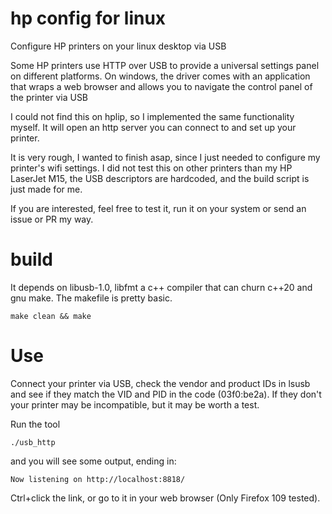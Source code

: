 # hp config for linux
Configure HP printers on your linux desktop via USB

Some HP printers use HTTP over USB to provide a universal settings panel on different platforms.
On windows, the driver comes with an application that wraps a web browser and allows you to navigate the control panel of the printer via USB

I could not find this on hplip, so I implemented the same functionality myself.
It will open an http server you can connect to and set up your printer.

It is very rough, I wanted to finish asap, since I just needed to configure my printer's wifi settings.
I did not test this on other printers than my HP LaserJet M15, the USB descriptors are hardcoded, and the build script is just made for me.


If you are interested, feel free to test it, run it on your system or send an issue or PR my way.

# build

It depends on libusb-1.0, libfmt a c++ compiler that can churn c++20 and gnu make.
The makefile is pretty basic.

    make clean && make

# Use

Connect your printer via USB, check the vendor and product IDs in lsusb and see if they match the VID and PID in the code (03f0:be2a). If they don't your printer may be incompatible, but it may be worth a test.

Run the tool
    
    ./usb_http
    
and you will see some output, ending in:

    Now listening on http://localhost:8818/

Ctrl+click the link, or go to it in your web browser (Only Firefox 109 tested).
